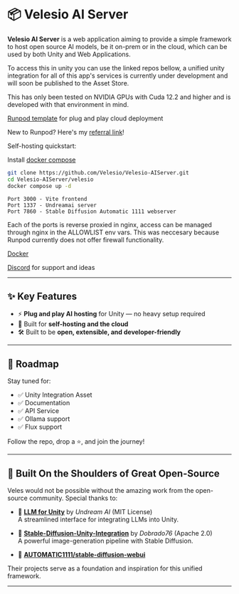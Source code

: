 # 📦 Velesio AI Server

**Velesio AI Server** is a web application aiming to provide a simple framework to host open source AI models, be it on-prem or in the cloud, which can be used by both Unity and Web Applications.

To access this in unity you can use the linked repos bellow, a unified unity integration for all of this app's services is currently under development and will soon be published to the Asset Store.

This has only been tested on NVIDIA GPUs with Cuda 12.2 and higher and is developed with that environment in mind.

[Runpod template](https://www.runpod.io/console/explore/07cky3lznr) for plug and play cloud deployment

New to Runpod? Here's my [referral link](https://runpod.io?ref=muhg2w55)!

Self-hosting quickstart:

Install [docker compose](https://docs.docker.com/compose/install/linux/)

```bash
git clone https://github.com/Velesio/Velesio-AIServer.git
cd Velesio-AIServer/velesio
docker compose up -d
```

```
Port 3000 - Vite frontend  
Port 1337 - Undreamai server  
Port 7860 - Stable Diffusion Automatic 1111 webserver  
```

Each of the ports is reverse proxied in nginx, access can be managed through nginx in the ALLOWLIST env vars. This was neccesary because Runpod currently does not offer firewall functionality.

[Docker](https://hub.docker.com/repository/docker/teocholakov/velesio-aiserver)

[Discord](https://discord.gg/pMB6w3mJyF) for support and ideas

---

## ✨ Key Features

- ⚡ **Plug and play AI hosting** for Unity — no heavy setup required  
- 🧠 Built for **self-hosting and the cloud**
- 🛠️ Built to be **open, extensible, and developer-friendly**  

---
## 🚧 Roadmap

Stay tuned for:

- ✅ Unity Integration Asset
- ✅ Documentation
- ✅ API Service
- ✅ Ollama support
- ✅ Flux support

Follow the repo, drop a ⭐, and join the journey!

---

## 🧱 Built On the Shoulders of Great Open-Source

Veles would not be possible without the amazing work from the open-source community. Special thanks to:

- 🧠 [**LLM for Unity**](https://github.com/undreamai/LLMUnity) by *Undream AI* (MIT License)  
  A streamlined interface for integrating LLMs into Unity.

- 🎨 [**Stable-Diffusion-Unity-Integration**](https://github.com/dobrado76/Stable-Diffusion-Unity-Integration) by *Dobrado76* (Apache 2.0)  
  A powerful image-generation pipeline with Stable Diffusion.

- 🎨 [**AUTOMATIC1111/stable-diffusion-webui**](https://github.com/AUTOMATIC1111/stable-diffusion-webui)

Their projects serve as a foundation and inspiration for this unified framework.

---